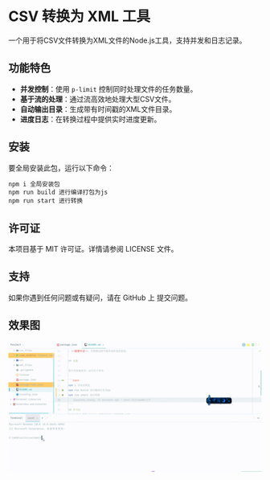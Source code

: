 # CSV 转换为 XML 工具

一个用于将CSV文件转换为XML文件的Node.js工具，支持并发和日志记录。

## 功能特色

- **并发控制**：使用 `p-limit` 控制同时处理文件的任务数量。
- **基于流的处理**：通过流高效地处理大型CSV文件。
- **自动输出目录**：生成带有时间戳的XML文件目录。
- **进度日志**：在转换过程中提供实时进度更新。

## 安装

要全局安装此包，运行以下命令：

```bash
npm i 全局安装包
npm run build 进行编译打包为js
npm run start 进行转换

```
## 许可证
本项目基于 MIT 许可证。详情请参阅 LICENSE 文件。

## 支持
如果你遇到任何问题或有疑问，请在 GitHub 上 提交问题。

## 效果图
![rd.gif](rd.gif)
